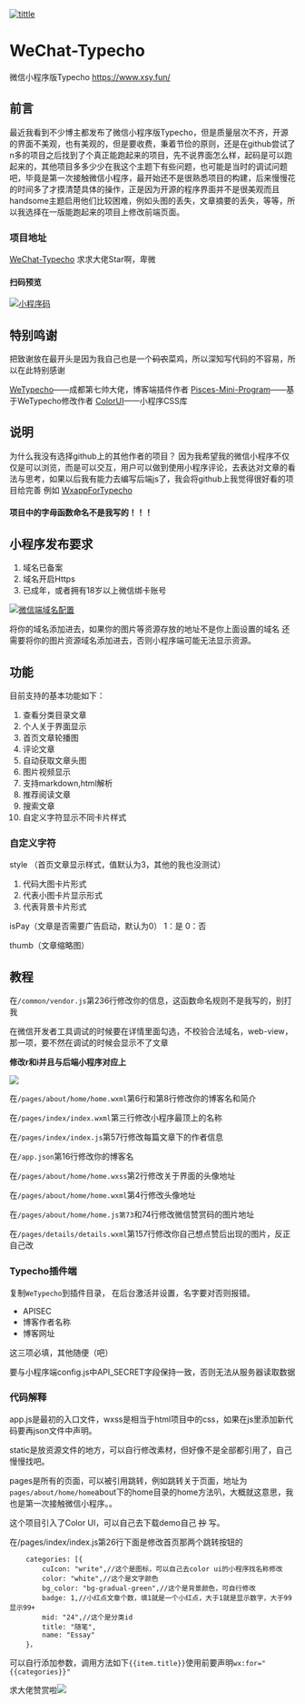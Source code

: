 [![tittle](https://github.com/xsy2004/WeChat-Typecho/raw/master/tittle.png "tittle")](https://github.com/xsy2004/WeChat-Typecho/raw/master/tittle.png "tittle")
# WeChat-Typecho
微信小程序版Typecho https://www.xsy.fun/

## 前言
最近我看到不少博主都发布了微信小程序版Typecho，但是质量层次不齐，开源的界面不美观，也有美观的，但是要收费，秉着节俭的原则，还是在github尝试了n多的项目之后找到了个真正能跑起来的项目，先不说界面怎么样，起码是可以跑起来的，其他项目多多少少在我这个主题下有些问题，也可能是当时的调试问题吧，毕竟是第一次接触微信小程序，最开始还不是很熟悉项目的构建，后来慢慢花的时间多了才摸清楚具体的操作，正是因为开源的程序界面并不是很美观而且handsome主题启用他们比较困难，例如头图的丢失，文章摘要的丢失，等等，所以我选择在一版能跑起来的项目上修改前端页面。

### 项目地址
[WeChat-Typecho](https://github.com/xsy2004/WeChat-Typecho "WeChat-Typecho")
求求大佬Star啊，卑微
#### 扫码预览
[![小程序码](https://cdn.xsiy.ltd/photo/cid178/cxm.jpg "小程序码")](https://cdn.xsiy.ltd/photo/cid178/cxm.jpg "小程序码")

## 特别鸣谢
把致谢放在最开头是因为我自己也是一个~~码农~~菜鸡，所以深知写代码的不容易，所以在此特别感谢

[WeTypecho](https://github.com/MingliangLu/WeTypecho "WeTypecho")——成都第七帅大佬，博客端插件作者
[Pisces-Mini-Program](https://gitee.com/Byclemon/Pisces-Mini-Program "Pisces-Mini-Program")——基于WeTypecho修改作者
[ColorUI](https://github.com/weilanwl/ColorUI "ColorUI")——小程序CSS库

## 说明
为什么我没有选择github上的其他作者的项目？
因为我希望我的微信小程序不仅仅是可以浏览，而是可以交互，用户可以做到使用小程序评论，去表达对文章的看法与思考，如果以后我有能力去编写后端js了，我会将github上我觉得很好看的项目给完善
例如 [WxappForTypecho](https://github.com/loveempathy/WxappForTypecho "WxappForTypecho")

#### 项目中的字母函数命名不是我写的！！！

## 小程序发布要求
1. 域名已备案
2. 域名开启Https
3. 已成年，或者拥有18岁以上微信绑卡账号

[![微信端域名配置](https://cdn.xsiy.ltd/photo/cid178/1.png "微信端域名配置")](https://cdn.xsiy.ltd/photo/cid178/1.png "微信端域名配置")

将你的域名添加进去，如果你的图片等资源存放的地址不是你上面设置的域名
还需要将你的图片资源域名添加进去，否则小程序端可能无法显示资源。

## 功能
目前支持的基本功能如下：

1. 查看分类目录文章
2. 个人关于界面显示
3. 首页文章轮播图
4. 评论文章
5. 自动获取文章头图
6. 图片视频显示
7. 支持markdown,html解析
8. 推荐阅读文章
9. 搜索文章
10. 自定义字符显示不同卡片样式

### 自定义字符
style （首页文章显示样式，值默认为3，其他的我也没测试）

1. 代码大图卡片形式
2. 代表小图卡片显示形式
3. 代表背景卡片形式

isPay（文章是否需要广告启动，默认为0） 1：是 0：否

thumb（文章缩略图）


## 教程
在```/common/vendor.js```第236行修改你的信息，这函数命名规则不是我写的，别打我

在微信开发者工具调试的时候要在详情里面勾选，不校验合法域名，web-view，那一项，要不然在调试的时候会显示不了文章

**修改r和i并且与后端小程序对应上**

![](https://cdn.xsiy.ltd/photo/cid178/2.png)

在```/pages/about/home/home.wxml```第6行和第8行修改你的博客名和简介

在```/pages/index/index.wxml```第三行修改小程序最顶上的名称

在```/pages/index/index.js```第57行修改每篇文章下的作者信息

在```/app.json```第16行修改你的博客名

在```/pages/about/home/home.wxss```第2行修改关于界面的头像地址

在```/pages/about/home/home.wxml```第4行修改头像地址

在```/pages/about/home/home.js第73```和74行修改微信赞赏码的图片地址

在```/pages/details/details.wxml```第157行修改你自己想点赞后出现的图片，反正自己改

### Typecho插件端
复制`WeTypecho`到插件目录， 在后台激活并设置，名字要对否则报错。
- APISEC
- 博客作者名称
- 博客网址

这三项必填，其他随便（吧）

要与小程序端config.js中API_SECRET字段保持一致，否则无法从服务器读取数据

### 代码解释
app.js是最初的入口文件，wxss是相当于html项目中的css，如果在js里添加新代码要再json文件中声明。

static是放资源文件的地方，可以自行修改素材，但好像不是全部都引用了，自己慢慢找吧。

pages是所有的页面，可以被引用跳转，例如跳转关于页面，地址为```pages/about/home/home```about下的home目录的home方法叭，大概就这意思，我也是第一次接触微信小程序。。

这个项目引入了Color UI，可以自己去下载demo自己 ~~抄~~ 写。

在/pages/index/index.js第26行下面是修改首页那两个跳转按钮的

```
	categories: [{
		cuIcon: "write",//这个是图标，可以自己去color ui的小程序找名称修改
		color: "white",//这个是文字颜色
		bg_color: "bg-gradual-green",//这个是背景颜色，可自行修改
		badge: 1,//小红点文章个数，填1就是一个小红点，大于1就是显示数字，大于99显示99+
		mid: "24",//这个是分类id
		title: "随笔",
		name: "Essay"
	}，
```
可以自行添加参数，调用方法如下```{{item.title}}```使用前要声明```wx:for="{{categories}}"```

求大佬赞赏啦![](https://cdn.xsiy.ltd/wxxcx/zsm.jpg)

